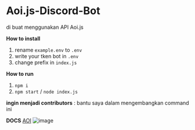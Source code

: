 # Aoi.js-Discord-Bot
di buat menggunakan API Aoi.js

**How to install**
1. rename `example.env` to `.env`
2. write your tken bot in `.env`
3. change prefix in `index.js`

**How to run**
1. `npm i`
2. `npm start` / `node index.js`

**ingin menjadi contributors** : bantu saya dalam mengembangkan command ini

**DOCS**
[AOI](https://aoi.js.org/)
![image](https://user-images.githubusercontent.com/71966811/141099760-b5075265-3425-4206-9d03-05e808b7590c.png)
